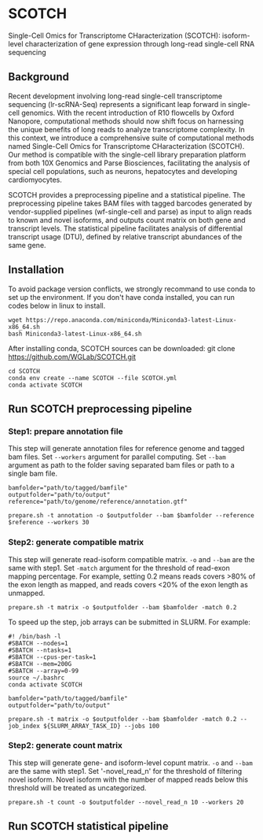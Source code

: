# SCOTCH
Single-Cell Omics for Transcriptome CHaracterization (SCOTCH): isoform-level characterization of gene expression through long-read single-cell RNA sequencing

## Background
Recent development involving long-read single-cell transcriptome sequencing (lr-scRNA-Seq) represents a significant leap forward in single-cell genomics. With the recent introduction of R10 flowcells by Oxford Nanopore, computational methods should now shift focus on harnessing the unique benefits of long reads to analyze transcriptome complexity. In this context, we introduce a comprehensive suite of computational methods named Single-Cell Omics for Transcriptome CHaracterization (SCOTCH). Our method is compatible with the single-cell library preparation platform from both 10X Genomics and Parse Biosciences, facilitating the analysis of special cell populations, such as neurons, hepatocytes and developing cardiomyocytes. 

SCOTCH provides a preprocessing pipeline and a statistical pipeline. The preprocessing pipeline takes BAM files with tagged barcodes generated by vendor-supplied pipelines (wf-single-cell and parse) as input to align reads to known and novel isoforms, and outputs count matrix on both gene and transcript levels. The statistical pipeline facilitates analysis of differential transcript usage (DTU), defined by relative transcript abundances of the same gene.



## Installation
To avoid package version conflicts, we strongly recommand to use conda to set up the environment. If you don't have conda installed, you can run codes below in linux to install.

```
wget https://repo.anaconda.com/miniconda/Miniconda3-latest-Linux-x86_64.sh 
bash Miniconda3-latest-Linux-x86_64.sh
```
After installing conda, SCOTCH sources can be downloaded:
git clone https://github.com/WGLab/SCOTCH.git

```
cd SCOTCH
conda env create --name SCOTCH --file SCOTCH.yml
conda activate SCOTCH
```

## Run SCOTCH preprocessing pipeline
### Step1: prepare annotation file

This step will generate annotation files for reference genome and tagged bam files. Set `--workers` argument for parallel computing. Set `--bam` argument as path to the folder saving separated bam files or path to a single bam file.

```
bamfolder="path/to/tagged/bamfile"
outputfolder="path/to/output"
reference="path/to/genome/reference/annotation.gtf"

prepare.sh -t annotation -o $outputfolder --bam $bamfolder --reference $reference --workers 30
```

### Step2: generate compatible matrix

This step will generate read-isoform compatible matrix. `-o` and `--bam` are the same with step1. Set `-match` argument for the threshold of read-exon mapping percentage. For example, setting 0.2 means reads covers >80% of the exon length as mapped, and reads covers <20% of the exon length as unmapped.

```
prepare.sh -t matrix -o $outputfolder --bam $bamfolder -match 0.2 
```

To speed up the step, job arrays can be submitted in SLURM. For example:

```
#! /bin/bash -l
#SBATCH --nodes=1
#SBATCH --ntasks=1 
#SBATCH --cpus-per-task=1
#SBATCH --mem=200G
#SBATCH --array=0-99
source ~/.bashrc
conda activate SCOTCH

bamfolder="path/to/tagged/bamfile"
outputfolder="path/to/output"

prepare.sh -t matrix -o $outputfolder --bam $bamfolder -match 0.2 --job_index ${SLURM_ARRAY_TASK_ID} --jobs 100
```

### Step2: generate count matrix
This step will generate gene- and isoform-level copunt matrix. `-o` and `--bam` are the same with step1. Set '-novel_read_n' for the threshold of filtering novel isoform. Novel isoform with the number of mapped reads below this threshold will be treated as uncategorized.

```
prepare.sh -t count -o $outputfolder --novel_read_n 10 --workers 20
```

## Run SCOTCH statistical pipeline
















